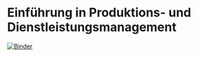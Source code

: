 # Einführung in Produktions- und Dienstleistungsmanagement



[![Binder](https://mybinder.org/badge_logo.svg)](https://mybinder.org/v2/gh/TUBerlin-POM/POMBasics/master?filepath=PlanspielLL_Teil1.ipynb)

